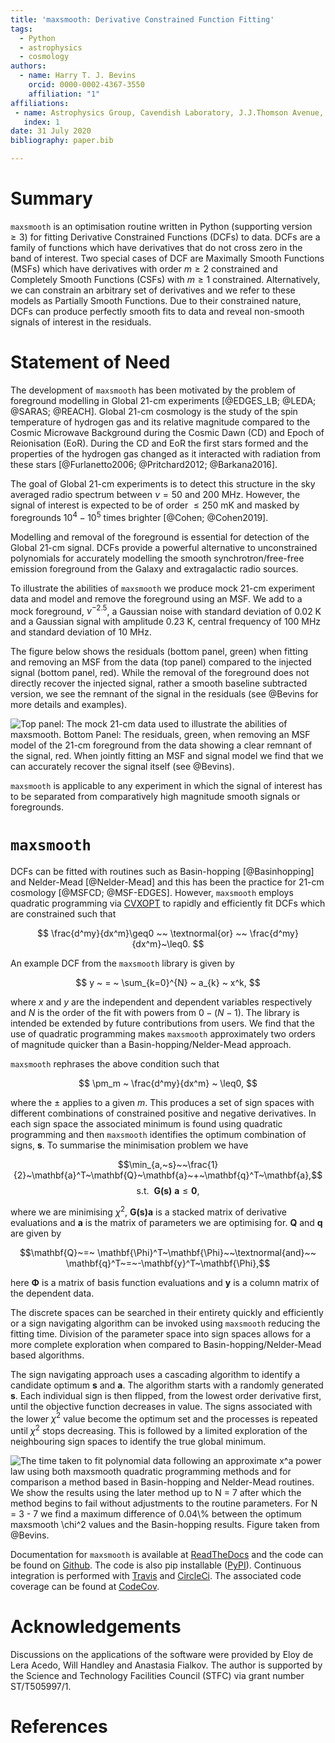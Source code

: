```yaml
---
title: 'maxsmooth: Derivative Constrained Function Fitting'
tags:
  - Python
  - astrophysics
  - cosmology
authors:
  - name: Harry T. J. Bevins
    orcid: 0000-0002-4367-3550
    affiliation: "1"
affiliations:
 - name: Astrophysics Group, Cavendish Laboratory, J.J.Thomson Avenue, Cambridge, CB3 0HE, UK
   index: 1
date: 31 July 2020
bibliography: paper.bib

---
```


# Summary

``maxsmooth`` is an optimisation routine written in Python (supporting version $\geq 3$)
for fitting Derivative Constrained Functions (DCFs) to data.
DCFs are a family of functions which have derivatives that do not cross
zero in the band of interest. Two special cases of DCF are Maximally Smooth Functions
(MSFs) which have derivatives with order $m \geq 2$ constrained and Completely Smooth
Functions (CSFs) with $m \geq 1$ constrained. Alternatively, we can constrain an
arbitrary set of derivatives and we
refer to these models as Partially Smooth Functions.
Due to their constrained nature, DCFs can produce perfectly smooth fits to
data and reveal non-smooth signals of interest in the residuals.

# Statement of Need

The development of ``maxsmooth`` has been motivated by the problem
of foreground modelling in Global 21-cm experiments [@EDGES_LB; @LEDA; @SARAS; @REACH].
Global 21-cm cosmology is the study of the spin temperature of hydrogen gas and
its relative magnitude compared to the Cosmic Microwave Background
during the Cosmic Dawn (CD) and Epoch of Reionisation (EoR). During the CD and EoR
the first stars formed and the properties of the hydrogen gas
changed as it interacted with radiation from these stars
[@Furlanetto2006; @Pritchard2012; @Barkana2016].

The goal of Global 21-cm experiments is to detect this
structure in the sky averaged radio spectrum between $\nu = 50$ and $200$ MHz.
However, the signal of interest is expected to be of order $\leq 250$ mK and masked by
foregrounds $10^4 - 10^5$ times brighter [@Cohen; @Cohen2019].

Modelling and removal of the foreground is essential for detection of
the Global 21-cm signal. DCFs provide a powerful alternative to unconstrained
polynomials for accurately modelling the smooth synchrotron/free-free emission
foreground from the Galaxy and extragalactic radio sources.

To illustrate the abilities of ``maxsmooth`` we produce mock
21-cm experiment data and model and remove the foreground using an MSF.
We add to a mock foreground, $\nu^{-2.5}$,
a Gaussian noise with standard deviation of $0.02$ K and a
Gaussian signal with amplitude $0.23$ K, central frequency of $100$ MHz
and standard deviation of $10$ MHz.

The figure below shows the residuals (bottom panel, green) when fitting
and removing an MSF from the data (top panel) compared to the injected signal
(bottom panel, red). While the removal of the foreground does not
directly recover the injected signal, rather a smooth baseline subtracted version,
we see the remnant of the signal in
the residuals (see @Bevins for more details and examples).

![**Top panel:** The mock 21-cm data used to illustrate the abilities of
``maxsmooth``. **Bottom Panel:** The residuals, green, when removing an MSF
model of the 21-cm foreground from the data showing a clear remnant of
the signal, red. When jointly fitting an MSF and signal model we find that
we can accurately recover the signal itself (see @Bevins).](example.png)

``maxsmooth`` is applicable to any experiment in which the signal of interest
has to be separated
from comparatively high magnitude smooth signals or foregrounds.

# ``maxsmooth``

DCFs can be fitted with routines such as Basin-hopping [@Basinhopping] and
Nelder-Mead [@Nelder-Mead] and this has
been the practice for 21-cm cosmology [@MSFCD; @MSF-EDGES].
However, ``maxsmooth`` employs quadratic programming via
[CVXOPT](https://pypi.org/project/cvxopt/) to
rapidly and efficiently fit DCFs which are constrained such that

$$  \frac{d^my}{dx^m}\geq0 ~~ \textnormal{or} ~~ \frac{d^my}{dx^m}~\leq0. $$

An example DCF from the ``maxsmooth`` library is given by

$$ y ~ = ~ \sum_{k=0}^{N} ~ a_{k} ~ x^k, $$

where $x$ and $y$ are the independent and dependent variables respectively and $N$
is the order of the fit with powers from $0 - (N-1)$. The library is intended
be extended by future contributions from users.
We find that the use of quadratic programming makes ``maxsmooth``
approximately two orders of magnitude quicker than a Basin-hopping/Nelder-Mead approach.

``maxsmooth`` rephrases the above condition such that

$$ \pm_m ~ \frac{d^my}{dx^m} ~ \leq0, $$

where the $\pm$ applies to a given $m$. This produces a set of sign spaces
with different combinations of constrained positive and negative derivatives. In each sign space
the associated minimum is found using quadratic programming and then ``maxsmooth``
identifies the optimum combination of signs, $\mathbf{s}$. To
summarise the minimisation problem we have

$$\min_{a,~s}~~\frac{1}{2}~\mathbf{a}^T~\mathbf{Q}~\mathbf{a}~+~\mathbf{q}^T~\mathbf{a},$$
$$\mathrm{s.t.}~~\mathbf{G(s)~a} \leq \mathbf{0},$$

where we are minimising $\chi^2$, $\mathbf{G(s)a}$ is a stacked matrix of derivative evaluations and $\mathbf{a}$
is the matrix of parameters we are optimising for. $\mathbf{Q}$ and $\mathbf{q}$
are given by

$$\mathbf{Q}~=~ \mathbf{\Phi}^T~\mathbf{\Phi}~~\textnormal{and}~~ \mathbf{q}^T~=~-\mathbf{y}^T~\mathbf{\Phi},$$

here $\mathbf{\Phi}$ is a matrix of basis function evaluations and $\mathbf{y}$
is a column matrix of the dependent data.

The discrete spaces can be searched in their entirety quickly and efficiently or
a sign navigating algorithm can be invoked using ``maxsmooth``
reducing the fitting time. Division of the parameter space into
sign spaces allows for a more complete exploration
when compared to Basin-hopping/Nelder-Mead based algorithms.

The sign navigating approach uses a cascading algorithm to identify a candidate
optimum $\mathbf{s}$ and $\mathbf{a}$. The algorithm starts with a randomly generated $\mathbf{s}$. Each
individual sign is then flipped, from the lowest order derivative first, until the
objective function decreases in value. The signs associated with the lower
$\chi^2$ value become the optimum set and the processes is repeated until
$\chi^2$ stops decreasing. This is followed by a limited exploration
of the neighbouring sign spaces to identify the true global minimum.

![The time taken to fit polynomial data following an approximate $x^a$ power law
using both ``maxsmooth`` quadratic programming methods and for comparison a method
based in Basin-hopping and Nelder-Mead routines. We show the results using the later method
up to $N = 7$ after which the method begins to fail without adjustments to the routine parameters.
For $N = 3 - 7$ we find a maximum difference of $0.04\%$ between the optimum ``maxsmooth`` $\chi^2$
values and the Basin-hopping results. Figure taken from @Bevins.](times.png)

Documentation for ``maxsmooth`` is available at [ReadTheDocs](maxsmooth.readthedocs.io/)
and the code can be
found on [Github](https://github.com/htjb/maxsmooth). The code is also pip installable
([PyPI](https://pypi.org/project/maxsmooth/)). Continuous
integration is performed with [Travis](https://travis-ci.com/github/htjb/maxsmooth)
and [CircleCi](https://circleci.com/gh/htjb/maxsmooth). The
associated code coverage can be found at [CodeCov](https://codecov.io/gh/htjb/maxsmooth).

# Acknowledgements

Discussions on the applications of the software were provided by Eloy de Lera Acedo,
Will Handley and Anastasia Fialkov. The author is supported by the Science and
Technology Facilities Council (STFC) via grant number ST/T505997/1.

# References
